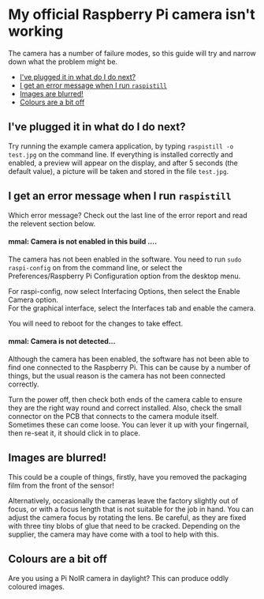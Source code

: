 # My official Raspberry Pi camera isn't working

The camera has a number of failure modes, so this guide will try and narrow down what the problem might be. 

- [I've plugged it in what do I do next?](#ive-plugged-it-in-what-do-i-do-next)
- [I get an error message when I run `raspistill`](#i-get-an-error-message-when-i-run-raspistill)
- [Images are blurred!](#images-are_blurred)
- [Colours are a bit off](#colours-are-a-bit-off)

## I've plugged it in what do I do next?

Try running the example camera application, by typing `raspistill -o test.jpg` on the command line. If everything is installed correctly and enabled, a preview will appear on the display, and after 5 seconds (the default value), a picture will be taken and stored in the file `test.jpg`.


## I get an error message when I run `raspistill`

Which error message? Check out the last line of the error report and read the relevent section below.

#### mmal: Camera is not enabled in this build ....

The camera has not been enabled in the software. You need to run `sudo raspi-config` on from the command line, or select the Preferences/Raspberry Pi Configuration option from the desktop menu.

For raspi-config, now select Interfacing Options, then select the Enable Camera option.  
For the graphical interface, select the Interfaces tab and enable the camera.

You will need to reboot for the changes to take effect. 

#### mmal: Camera is not detected...

Although the camera has been enabled, the software has not been able to find one connected to the Raspberry Pi. This can be cause by a number of things, but the usual reason is the camera has not been connected correctly.

Turn the power off, then check both ends of the camera cable to ensure they are the right way round and correct installed. Also, check the small connector on the PCB that connects to the camera module itself. Sometimes these can come loose. You can lever it up with your fingernail, then re-seat it, it should click in to place.

## Images are blurred!

This could be a couple of things, firstly, have you removed the packaging film from the front of the sensor!

Alternatively, occasionally the cameras leave the factory slightly out of focus, or with a focus length that is not suitable for the job in hand. You can adjust the camera focus by rotating the lens. Be careful, as they are fixed with three tiny blobs of glue that need to be cracked. Depending on the supplier, the camera may have come with a tool to help with this.

## Colours are a bit off

Are you using a Pi NoIR camera in daylight? This can produce oddly coloured images. 






